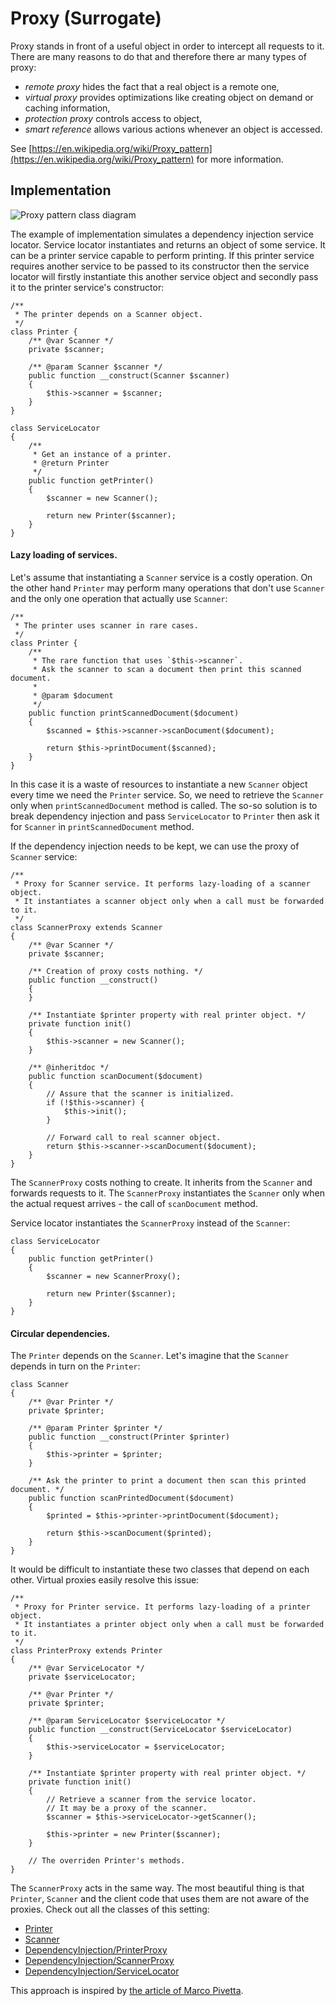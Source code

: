 Proxy (Surrogate)
=================

Proxy stands in front of a useful object in order to intercept all requests to
it. There are many reasons to do that and therefore there ar many types of
proxy:

- *remote proxy* hides the fact that a real object is a remote one,
- *virtual proxy* provides optimizations like creating object on demand or 
  caching information,
- *protection proxy* controls access to object,
- *smart reference* allows various actions whenever an object is accessed.

See [https://en.wikipedia.org/wiki/Proxy_pattern](https://en.wikipedia.org/wiki/Proxy_pattern) for more information.

## Implementation

![Proxy pattern class diagram](doc/proxy.png)

The example of implementation simulates a dependency injection service locator.
Service locator instantiates and returns an object of some service. It can be
a printer service capable to perform printing. If this printer service requires
another service to be passed to its constructor then the service locator will 
firstly instantiate this another service object and secondly pass it to the 
printer service's constructor:

```
/**
 * The printer depends on a Scanner object.
 */
class Printer {
    /** @var Scanner */
    private $scanner;

    /** @param Scanner $scanner */
    public function __construct(Scanner $scanner)
    {
        $this->scanner = $scanner;
    }
}
```

```
class ServiceLocator
{
    /**
     * Get an instance of a printer.
     * @return Printer
     */
    public function getPrinter()
    {
        $scanner = new Scanner();
        
        return new Printer($scanner);
    }
}
```

#### Lazy loading of services.

Let's assume that instantiating a `Scanner` service is a costly operation. On
the other hand `Printer` may perform many operations that don't use `Scanner`
and the only one operation that actually use `Scanner`:
```
/**
 * The printer uses scanner in rare cases.
 */
class Printer {
    /**
     * The rare function that uses `$this->scanner`.
     * Ask the scanner to scan a document then print this scanned document.
     *
     * @param $document
     */
    public function printScannedDocument($document)
    {
        $scanned = $this->scanner->scanDocument($document);

        return $this->printDocument($scanned);
    }
}
```
 
In this case it is a waste of resources to instantiate a new `Scanner` object 
every time we need the `Printer` service. So, we need to retrieve the `Scanner`
only when `printScannedDocument` method is called. The so-so solution is to
break dependency injection and pass `ServiceLocator` to `Printer` then ask it
for `Scanner` in `printScannedDocument` method. 

If the dependency injection needs to be kept, we can use the proxy of `Scanner` 
service:

```
/**
 * Proxy for Scanner service. It performs lazy-loading of a scanner object.
 * It instantiates a scanner object only when a call must be forwarded to it.
 */
class ScannerProxy extends Scanner
{
    /** @var Scanner */
    private $scanner;
    
    /** Creation of proxy costs nothing. */
    public function __construct()
    {
    }

    /** Instantiate $printer property with real printer object. */
    private function init()
    {
        $this->scanner = new Scanner();
    }

    /** @inheritdoc */
    public function scanDocument($document)
    {
        // Assure that the scanner is initialized.
        if (!$this->scanner) {
            $this->init();
        }

        // Forward call to real scanner object.
        return $this->scanner->scanDocument($document);
    }
}
```

The `ScannerProxy` costs nothing to create. It inherits from the `Scanner` and 
forwards requests to it. The `ScannerProxy` instantiates the `Scanner` only when 
the actual request arrives - the call of `scanDocument` method.

Service locator instantiates the `ScannerProxy` instead of the `Scanner`:
```
class ServiceLocator
{
    public function getPrinter()
    {
        $scanner = new ScannerProxy();
        
        return new Printer($scanner);
    }
}
```

#### Circular dependencies.

The `Printer` depends on the `Scanner`. Let's imagine that the `Scanner`
depends in turn on the `Printer`:

```
class Scanner
{
    /** @var Printer */
    private $printer;

    /** @param Printer $printer */
    public function __construct(Printer $printer)
    {
        $this->printer = $printer;
    }
    
    /** Ask the printer to print a document then scan this printed document. */
    public function scanPrintedDocument($document)
    {
        $printed = $this->printer->printDocument($document);

        return $this->scanDocument($printed);
    }
}
```

It would be difficult to instantiate these two classes that depend on each 
other. Virtual proxies easily resolve this issue:

```
/**
 * Proxy for Printer service. It performs lazy-loading of a printer object.
 * It instantiates a printer object only when a call must be forwarded to it.
 */
class PrinterProxy extends Printer
{
    /** @var ServiceLocator */
    private $serviceLocator;

    /** @var Printer */
    private $printer;

    /** @param ServiceLocator $serviceLocator */
    public function __construct(ServiceLocator $serviceLocator)
    {
        $this->serviceLocator = $serviceLocator;
    }

    /** Instantiate $printer property with real printer object. */
    private function init()
    {
        // Retrieve a scanner from the service locator.
        // It may be a proxy of the scanner.
        $scanner = $this->serviceLocator->getScanner();

        $this->printer = new Printer($scanner);
    }
    
    // The overriden Printer's methods. 
}
```

The `ScannerProxy` acts in the same way. The most beautiful thing is that 
`Printer`, `Scanner` and the client code that uses them are not aware of 
the proxies. Check out all the classes of this setting:

- [Printer]
- [Scanner]
- [DependencyInjection/PrinterProxy]
- [DependencyInjection/ScannerProxy]
- [DependencyInjection/ServiceLocator]

This approach is inspired by [the article of Marco Pivetta].

[Printer]: Printer.php
[Scanner]: Scanner.php
[DependencyInjection/PrinterProxy]: DependencyInjection/PrinterProxy.php
[DependencyInjection/ScannerProxy]: DependencyInjection/ScannerProxy.php
[DependencyInjection/ServiceLocator]: DependencyInjection/ServiceLocator.php
[the article of Marco Pivetta]: https://ocramius.github.io/blog/zf2-and-symfony-service-proxies-with-doctrine-proxies/
